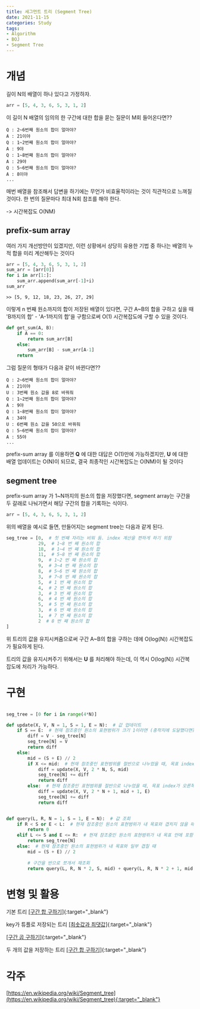 ```yaml
---
title: 세그먼트 트리 (Segment Tree)
date: 2021-11-15
categories: Study
tags:
- Algorithm
- BOJ
- Segment Tree
---
```


<!--![image_1](/assets/images/post_images/2021-06-18-1.png)-->

# 개념
길이 N의 배열이 하나 있다고 가정하자.

```python
arr = [5, 4, 3, 6, 5, 3, 1, 2]
```

이 길이 N 배열의 임의의 한 구간에 대한 합을 묻는 질문이 M회 들어온다면??

```
Q : 2~6번째 원소의 합이 얼마야?
A : 21이야
Q : 1~2번째 원소의 합이 얼마야?
A : 9야
Q : 1~8번째 원소의 합이 얼마야?
A : 29야
Q : 5~6번째 원소의 합이 얼마야?
A : 8이야
...
```
매번 배열을 참조해서 답변을 하기에는 무언가 비효율적이라는 것이 직관적으로 느껴질 것이다. 한 번의 질문마다 최대 N회 참조를 해야 한다.

-> 시간복잡도 O(NM)

## prefix-sum array
여러 가지 개선방안이 있겠지만, 이런 상황에서 상당히 유용한 기법 중 하나는 배열의 누적 합을 미리 계산해두는 것이다

```python
arr = [5, 4, 3, 6, 5, 3, 1, 2]
sum_arr = [arr[0]]
for i in arr[1:]:
    sum_arr.append(sum_arr[-1]+i)
sum_arr
```
```
>> [5, 9, 12, 18, 23, 26, 27, 29]
```

이렇게 n 번째 원소까지의 합이 저장된 배열이 있다면, 구간 A~B의 합을 구하고 싶을 때 'B까지의 합' - 'A-1까지의 합'을 구함으로써
O(1) 시간복잡도에 구할 수 있을 것이다.

```python
def get_sum(A, B):
    if A == 0:
        return sum_arr[B]
    else:
        sum_arr[B] - sum_arr[A-1]
    return 
```

그럼 질문의 형태가 다음과 같이 바뀐다면??

```
Q : 2~6번째 원소의 합이 얼마야?
A : 21이야
U : 3번째 원소 값을 8로 바꿔줘
Q : 1~2번째 원소의 합이 얼마야?
A : 9야
Q : 1~8번째 원소의 합이 얼마야?
A : 34야
U : 6번째 원소 값을 50으로 바꿔줘
Q : 5~6번째 원소의 합이 얼마야?
A : 55야
...
```

prefix-sum array 를 이용하면 **Q** 에 대한 대답은 O(1)만에 가능하겠지만, **U** 에 대한 배열 업데이트는 O(N)이 되므로,
결국 최종적인 시간복잡도는 O(NM)이 될 것이다

## segment tree
prefix-sum array 가 1~N까지의 원소의 합을 저장했다면, segment array는 구간을 두 갈래로 나눠가면서 해당 구간의 합을 기록하는 식이다.

```python
arr = [5, 4, 3, 6, 5, 3, 1, 2]
```

위의 배열을 예시로 들면, 만들어지는 segment tree는 다음과 같게 된다.

```python
seg_tree = [0,  # 첫 번째 자리는 비워 둠. index 계산을 편하게 하기 위함
            29,  # 1~8 번 째 원소의 합
            18,  # 1~4 번 째 원소의 합
            11,  # 5~8 번 째 원소의 합
            9,  # 1~2 번 째 원소의 합
            9,  # 3~4 번 째 원소의 합
            8,  # 5~6 번 째 원소의 합
            3,  # 7~8 번 째 원소의 합
            5,  # 1 번 째 원소의 합
            4,  # 2 번 째 원소의 합
            3,  # 3 번 째 원소의 합
            6,  # 4 번 째 원소의 합
            5,  # 5 번 째 원소의 합
            3,  # 6 번 째 원소의 합
            1,  # 7 번 째 원소의 합
            2  # 8 번 째 원소의 합
]
```

위 트리의 값을 유지시켜줌으로써 구간 A~B의 합을 구하는 데에 O(log(N)) 시간복잡도가 필요하게 된다.

트리의 값을 유지시켜주기 위해서는 **U** 를 처리해야 하는데, 이 역시 O(log(N)) 시간복잡도에 처리가 가능하다.


<!--####내가 이해한 개념을 시각적으로 표현하고 싶은데 좋은 방법이 생각나면 언젠가 추가하기로 하고...-->


# 구현

```python

seg_tree = [0 for i in range(4*N)]

def update(X, V, N = 1, S = 1, E = N):  # 값 업데이트
    if S == E:  # 현재 참조중인 원소의 표현범위가 크기 1이라면 (종착지에 도달했다면)
        diff = V - seg_tree[N]
        seg_tree[N] = V
        return diff
    else:
        mid = (S + E) // 2
        if X <= mid:  # 현재 참조중인 표현범위를 절반으로 나누었을 때, 목표 index가 왼쪽에 있다면
            diff = update(X, V, 2 * N, S, mid)
            seg_tree[N] += diff
            return diff
        else:  # 현재 참조중인 표현범위를 절반으로 나누었을 때, 목표 index가 오른쪽에 있다면
            diff = update(X, V, 2 * N + 1, mid + 1, E)
            seg_tree[N] += diff
            return diff


def query(L, R, N = 1, S = 1, E = N):  # 값 조회
    if R < S or E < L:  # 현재 참조중인 원소의 표현범위가 내 목표와 겹치지 않을 때
        return 0
    elif L <= S and E <= R:  # 현재 참조중인 원소의 표현범위가 내 목표 안에 포함될 때
        return seg_tree[N]
    else:  # 현재 참조중인 원소의 표현범위가 내 목표와 일부 겹칠 때
        mid = (S + E) // 2
        
        # 구간을 반으로 쪼개서 재조회
        return query(L, R, N * 2, S, mid) + query(L, R, N * 2 + 1, mid + 1, E)
```

# 변형 및 활용

기본 트리
[[구간 합 구하기]](https://www.acmicpc.net/problem/2042){:target="_blank"}

key가 튜플로 저장되는 트리
[[최솟값과 최댓값]](https://www.acmicpc.net/problem/2357){:target="_blank"}

[[구간 곱 구하기]](https://www.acmicpc.net/problem/11505){:target="_blank"}

두 개의 값을 저장하는 트리
[[구간 합 구하기]](https://www.acmicpc.net/problem/17408){:target="_blank"}



# 각주
[https://en.wikipedia.org/wiki/Segment_tree](https://en.wikipedia.org/wiki/Segment_tree){:target="_blank"}